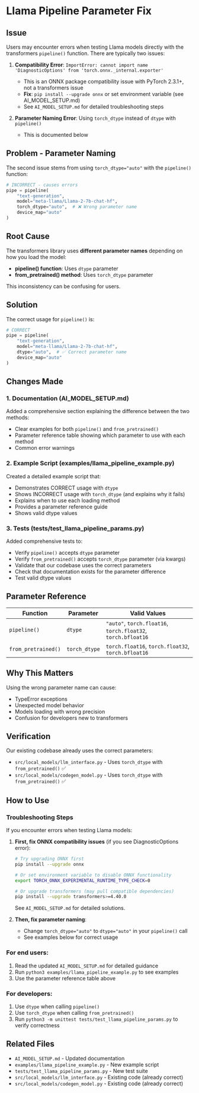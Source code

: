 # Llama Pipeline Parameter Fix

## Issue
Users may encounter errors when testing Llama models directly with the transformers `pipeline()` function. There are typically two issues:

1. **Compatibility Error**: `ImportError: cannot import name 'DiagnosticOptions' from 'torch.onnx._internal.exporter'`
   - This is an ONNX package compatibility issue with PyTorch 2.3.1+, not a transformers issue
   - **Fix**: `pip install --upgrade onnx` or set environment variable (see AI_MODEL_SETUP.md)
   - See `AI_MODEL_SETUP.md` for detailed troubleshooting steps

2. **Parameter Naming Error**: Using `torch_dtype` instead of `dtype` with `pipeline()`
   - This is documented below

## Problem - Parameter Naming
The second issue stems from using `torch_dtype="auto"` with the `pipeline()` function:

```python
# INCORRECT - causes errors
pipe = pipeline(
    "text-generation",
    model="meta-llama/Llama-2-7b-chat-hf",
    torch_dtype="auto",  # ❌ Wrong parameter name
    device_map="auto"
)
```

## Root Cause
The transformers library uses **different parameter names** depending on how you load the model:

- **pipeline() function**: Uses `dtype` parameter
- **from_pretrained() method**: Uses `torch_dtype` parameter

This inconsistency can be confusing for users.

## Solution
The correct usage for `pipeline()` is:

```python
# CORRECT
pipe = pipeline(
    "text-generation",
    model="meta-llama/Llama-2-7b-chat-hf",
    dtype="auto",  # ✅ Correct parameter name
    device_map="auto"
)
```

## Changes Made

### 1. Documentation (AI_MODEL_SETUP.md)
Added a comprehensive section explaining the difference between the two methods:
- Clear examples for both `pipeline()` and `from_pretrained()`
- Parameter reference table showing which parameter to use with each method
- Common error warnings

### 2. Example Script (examples/llama_pipeline_example.py)
Created a detailed example script that:
- Demonstrates CORRECT usage with `dtype`
- Shows INCORRECT usage with `torch_dtype` (and explains why it fails)
- Explains when to use each loading method
- Provides a parameter reference guide
- Shows valid dtype values

### 3. Tests (tests/test_llama_pipeline_params.py)
Added comprehensive tests to:
- Verify `pipeline()` accepts `dtype` parameter
- Verify `from_pretrained()` accepts `torch_dtype` parameter (via kwargs)
- Validate that our codebase uses the correct parameters
- Check that documentation exists for the parameter difference
- Test valid dtype values

## Parameter Reference

| Function | Parameter | Valid Values |
|----------|-----------|--------------|
| `pipeline()` | `dtype` | `"auto"`, `torch.float16`, `torch.float32`, `torch.bfloat16` |
| `from_pretrained()` | `torch_dtype` | `torch.float16`, `torch.float32`, `torch.bfloat16` |

## Why This Matters
Using the wrong parameter name can cause:
- TypeError exceptions
- Unexpected model behavior
- Models loading with wrong precision
- Confusion for developers new to transformers

## Verification
Our existing codebase already uses the correct parameters:
- `src/local_models/llm_interface.py` - Uses `torch_dtype` with `from_pretrained()` ✅
- `src/local_models/codegen_model.py` - Uses `torch_dtype` with `from_pretrained()` ✅

## How to Use

### Troubleshooting Steps
If you encounter errors when testing Llama models:

1. **First, fix ONNX compatibility issues** (if you see DiagnosticOptions error):
   ```bash
   # Try upgrading ONNX first
   pip install --upgrade onnx
   
   # Or set environment variable to disable ONNX functionality
   export TORCH_ONNX_EXPERIMENTAL_RUNTIME_TYPE_CHECK=0
   
   # Or upgrade transformers (may pull compatible dependencies)
   pip install --upgrade transformers>=4.40.0
   ```
   See `AI_MODEL_SETUP.md` for detailed solutions.

2. **Then, fix parameter naming**:
   - Change `torch_dtype="auto"` to `dtype="auto"` in your `pipeline()` call
   - See examples below for correct usage

### For end users:
1. Read the updated `AI_MODEL_SETUP.md` for detailed guidance
2. Run `python3 examples/llama_pipeline_example.py` to see examples
3. Use the parameter reference table above

### For developers:
1. Use `dtype` when calling `pipeline()`
2. Use `torch_dtype` when calling `from_pretrained()`
3. Run `python3 -m unittest tests/test_llama_pipeline_params.py` to verify correctness

## Related Files
- `AI_MODEL_SETUP.md` - Updated documentation
- `examples/llama_pipeline_example.py` - New example script
- `tests/test_llama_pipeline_params.py` - New test suite
- `src/local_models/llm_interface.py` - Existing code (already correct)
- `src/local_models/codegen_model.py` - Existing code (already correct)
